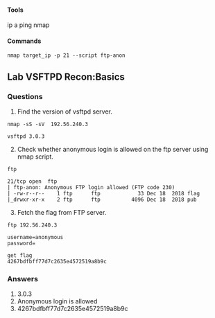 #### Tools 
ip a 
ping 
nmap 

#### Commands
```
nmap target_ip -p 21 --script ftp-anon
```


## Lab VSFTPD Recon:Basics

### Questions
1.  Find the version of vsftpd server.

```
nmap -sS -sV  192.56.240.3

vsftpd 3.0.3
```

2.  Check whether anonymous login is allowed on the ftp server using nmap script.

```
ftp 

21/tcp open  ftp
| ftp-anon: Anonymous FTP login allowed (FTP code 230)
| -rw-r--r--    1 ftp      ftp            33 Dec 18  2018 flag
|_drwxr-xr-x    2 ftp      ftp          4096 Dec 18  2018 pub
```

3.  Fetch the flag from FTP server.

```
ftp 192.56.240.3

username=anonymous
password=

get flag
4267bdfbff77d7c2635e4572519a8b9c
```

### Answers
1. 3.0.3
2. Anonymous login is allowed
3. 4267bdfbff77d7c2635e4572519a8b9c